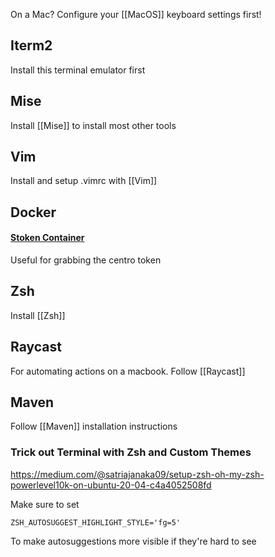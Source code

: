 
On a Mac? Configure your [[MacOS]] keyboard settings first!

## Iterm2

Install this terminal emulator first

## Mise

Install [[Mise]] to install most other tools

## Vim

Install and setup .vimrc with [[Vim]]
## Docker

#### [Stoken Container](https://github.com/jriddle-sf/stoken-in-docker)

Useful for grabbing the centro token
## Zsh

Install [[Zsh]]
## Raycast

For automating actions on a macbook. Follow [[Raycast]]

## Maven

Follow [[Maven]] installation instructions

### Trick out Terminal with Zsh and Custom Themes

https://medium.com/@satriajanaka09/setup-zsh-oh-my-zsh-powerlevel10k-on-ubuntu-20-04-c4a4052508fd

Make sure to set 

```
ZSH_AUTOSUGGEST_HIGHLIGHT_STYLE='fg=5'
```

To make autosuggestions more visible if they're hard to see